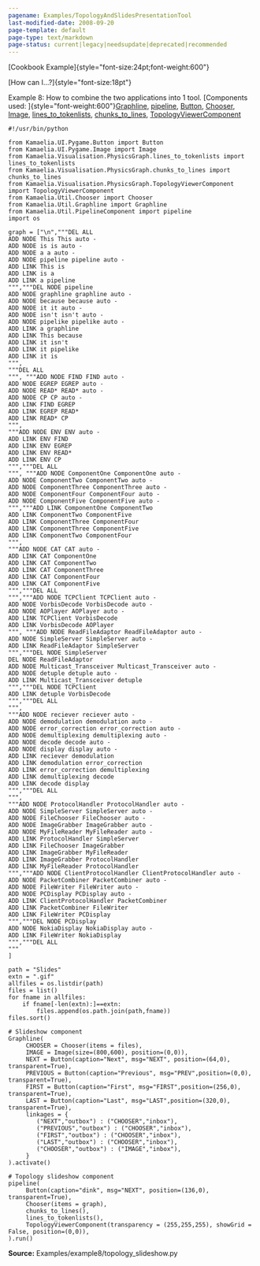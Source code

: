 ```yaml
---
pagename: Examples/TopologyAndSlidesPresentationTool
last-modified-date: 2008-09-20
page-template: default
page-type: text/markdown
page-status: current|legacy|needsupdate|deprecated|recommended
---
```

[Cookbook Example]{style="font-size:24pt;font-weight:600"}

[How can I\...?]{style="font-size:18pt"}

Example 8: How to combine the two applications into 1 tool. [Components
used:
]{style="font-weight:600"}[Graphline](/Components/pydoc/Kamaelia.Util.Graphline.Graphline.html),
[pipeline](/Components/pydoc/Kamaelia.Util.PipelineComponent.pipeline.html),
[Button](/Components/pydoc/Kamaelia.UI.Pygame.Button.Button.html),
[Chooser](/Components/pydoc/Kamaelia.Util.Chooser.Chooser.html),
[Image](/Components/pydoc/Kamaelia.UI.Pygame.Image.Image.html),
[lines\_to\_tokenlists](/Components/pydoc/Kamaelia.Visualisation.PhysicsGraph.lines_to_tokenlists.lines_to_tokenlists.html),
[chunks\_to\_lines](/Components/pydoc/Kamaelia.Visualisation.PhysicsGraph.chunks_to_lines.chunks_to_lines.html),
[TopologyViewerComponent](/Components/pydoc/Kamaelia.Visualisation.PhysicsGraph.TopologyViewerComponent.TopologyViewerComponent.html)


```{.python}
#!/usr/bin/python

from Kamaelia.UI.Pygame.Button import Button
from Kamaelia.UI.Pygame.Image import Image
from Kamaelia.Visualisation.PhysicsGraph.lines_to_tokenlists import lines_to_tokenlists
from Kamaelia.Visualisation.PhysicsGraph.chunks_to_lines import chunks_to_lines
from Kamaelia.Visualisation.PhysicsGraph.TopologyViewerComponent import TopologyViewerComponent
from Kamaelia.Util.Chooser import Chooser
from Kamaelia.Util.Graphline import Graphline
from Kamaelia.Util.PipelineComponent import pipeline
import os

graph = ["\n","""DEL ALL
ADD NODE This This auto -
ADD NODE is is auto -
ADD NODE a a auto -
ADD NODE pipeline pipeline auto -
ADD LINK This is
ADD LINK is a
ADD LINK a pipeline
""","""DEL NODE pipeline
ADD NODE graphline graphline auto -
ADD NODE because because auto -
ADD NODE it it auto -
ADD NODE isn't isn't auto -
ADD NODE pipelike pipelike auto -
ADD LINK a graphline
ADD LINK This because
ADD LINK it isn't
ADD LINK it pipelike
ADD LINK it is
""",
"""DEL ALL
""", """ADD NODE FIND FIND auto -
ADD NODE EGREP EGREP auto -
ADD NODE READ* READ* auto -
ADD NODE CP CP auto -
ADD LINK FIND EGREP
ADD LINK EGREP READ*
ADD LINK READ* CP
""",
"""ADD NODE ENV ENV auto -
ADD LINK ENV FIND
ADD LINK ENV EGREP
ADD LINK ENV READ*
ADD LINK ENV CP
""","""DEL ALL
""", """ADD NODE ComponentOne ComponentOne auto -
ADD NODE ComponentTwo ComponentTwo auto -
ADD NODE ComponentThree ComponentThree auto -
ADD NODE ComponentFour ComponentFour auto -
ADD NODE ComponentFive ComponentFive auto -
""","""ADD LINK ComponentOne ComponentTwo
ADD LINK ComponentTwo ComponentFive
ADD LINK ComponentThree ComponentFour
ADD LINK ComponentThree ComponentFive
ADD LINK ComponentTwo ComponentFour
""",
"""ADD NODE CAT CAT auto -
ADD LINK CAT ComponentOne
ADD LINK CAT ComponentTwo
ADD LINK CAT ComponentThree
ADD LINK CAT ComponentFour
ADD LINK CAT ComponentFive
""","""DEL ALL
""","""ADD NODE TCPClient TCPClient auto -
ADD NODE VorbisDecode VorbisDecode auto -
ADD NODE AOPlayer AOPlayer auto -
ADD LINK TCPClient VorbisDecode
ADD LINK VorbisDecode AOPlayer
""", """ADD NODE ReadFileAdaptor ReadFileAdaptor auto -
ADD NODE SimpleServer SimpleServer auto -
ADD LINK ReadFileAdaptor SimpleServer
""","""DEL NODE SimpleServer
DEL NODE ReadFileAdaptor
ADD NODE Multicast_Transceiver Multicast_Transceiver auto -
ADD NODE detuple detuple auto -
ADD LINK Multicast_Transceiver detuple
""","""DEL NODE TCPClient
ADD LINK detuple VorbisDecode
""","""DEL ALL
""",
"""ADD NODE reciever reciever auto -
ADD NODE demodulation demodulation auto -
ADD NODE error_correction error_correction auto -
ADD NODE demultiplexing demultiplexing auto -
ADD NODE decode decode auto -
ADD NODE display display auto -
ADD LINK reciever demodulation
ADD LINK demodulation error_correction
ADD LINK error_correction demultiplexing
ADD LINK demultiplexing decode
ADD LINK decode display
""","""DEL ALL
""",
"""ADD NODE ProtocolHandler ProtocolHandler auto -
ADD NODE SimpleServer SimpleServer auto -
ADD NODE FileChooser FileChooser auto -
ADD NODE ImageGrabber ImageGrabber auto -
ADD NODE MyFileReader MyFileReader auto -
ADD LINK ProtocolHandler SimpleServer
ADD LINK FileChooser ImageGrabber
ADD LINK ImageGrabber MyFileReader
ADD LINK ImageGrabber ProtocolHandler
ADD LINK MyFileReader ProtocolHandler
""","""ADD NODE ClientProtocolHandler ClientProtocolHandler auto -
ADD NODE PacketCombiner PacketCombiner auto -
ADD NODE FileWriter FileWriter auto -
ADD NODE PCDisplay PCDisplay auto -
ADD LINK ClientProtocolHandler PacketCombiner
ADD LINK PacketCombiner FileWriter
ADD LINK FileWriter PCDisplay
""","""DEL NODE PCDisplay
ADD NODE NokiaDisplay NokiaDisplay auto -
ADD LINK FileWriter NokiaDisplay
""","""DEL ALL
"""
]

path = "Slides"
extn = ".gif"
allfiles = os.listdir(path)
files = list()
for fname in allfiles:
    if fname[-len(extn):]==extn:
        files.append(os.path.join(path,fname))
files.sort()

# Slideshow component
Graphline(
     CHOOSER = Chooser(items = files),
     IMAGE = Image(size=(800,600), position=(0,0)),
     NEXT = Button(caption="Next", msg="NEXT", position=(64,0), transparent=True),
     PREVIOUS = Button(caption="Previous", msg="PREV",position=(0,0), transparent=True),
     FIRST = Button(caption="First", msg="FIRST",position=(256,0), transparent=True),
     LAST = Button(caption="Last", msg="LAST",position=(320,0), transparent=True),
     linkages = {
        ("NEXT","outbox") : ("CHOOSER","inbox"),
        ("PREVIOUS","outbox") : ("CHOOSER","inbox"),
        ("FIRST","outbox") : ("CHOOSER","inbox"),
        ("LAST","outbox") : ("CHOOSER","inbox"),
        ("CHOOSER","outbox") : ("IMAGE","inbox"),
     }
).activate()

# Topology slideshow component
pipeline(
     Button(caption="dink", msg="NEXT", position=(136,0), transparent=True),
     Chooser(items = graph),
     chunks_to_lines(),
     lines_to_tokenlists(),
     TopologyViewerComponent(transparency = (255,255,255), showGrid = False, position=(0,0)),
).run()
```

**Source:** Examples/example8/topology_slideshow.py

